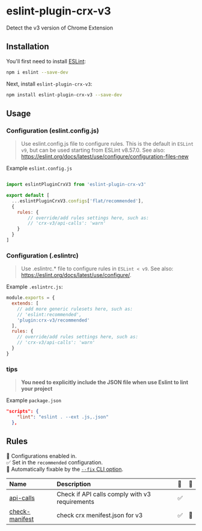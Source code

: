 # eslint-plugin-crx-v3

Detect the v3 version of Chrome Extension

## Installation

You'll first need to install [ESLint](https://eslint.org/):

```sh
npm i eslint --save-dev
```

Next, install `eslint-plugin-crx-v3`:

```sh
npm install eslint-plugin-crx-v3 --save-dev
```

## Usage

### Configuration (eslint.config.js)

> Use eslint.config.js file to configure rules. This is the default in `ESLint v9`, but can be used starting from ESLint v8.57.0. See also: https://eslint.org/docs/latest/use/configure/configuration-files-new

Example `eslint.config.js`

```js

import eslintPluginCrxV3 from 'eslint-plugin-crx-v3'

export default [
  ...eslintPluginCrxV3.configs['flat/recommended'],
  {
    rules: {
        // override/add rules settings here, such as:
        // 'crx-v3/api-calls': 'warn'
    }
  }
]

```

### Configuration (.eslintrc)

> Use .eslintrc.* file to configure rules in `ESLint < v9`. See also: https://eslint.org/docs/latest/use/configure/.

Example `.eslintrc.js`:

```js
module.exports = {
  extends: [
    // add more generic rulesets here, such as:
    // 'eslint:recommended',
    'plugin:crx-v3/recommended'
  ],
  rules: {
    // override/add rules settings here, such as:
    // 'crx-v3/api-calls': 'warn'
  }
}
```

### tips
> **You need to explicitly include the JSON file when use Eslint to lint your project**

Example `package.json`

```json
"scripts": {
    "lint": "eslint . --ext .js,.json"
  },
```


## Rules

<!-- begin auto-generated rules list -->

💼 Configurations enabled in.\
✅ Set in the `recommended` configuration.\
🔧 Automatically fixable by the [`--fix` CLI option](https://eslint.org/docs/user-guide/command-line-interface#--fix).

| Name                                           | Description                                    | 💼 | 🔧 |
| :--------------------------------------------- | :--------------------------------------------- | :- | :- |
| [api-calls](docs/rules/api-calls.md)           | Check if API calls comply with v3 requirements | ✅  |    |
| [check-manifest](docs/rules/check-manifest.md) | check crx menifest.json for v3                 | ✅  | 🔧 |

<!-- end auto-generated rules list -->


